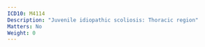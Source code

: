 ```yaml
---
ICD10: M4114
Description: "Juvenile idiopathic scoliosis: Thoracic region"
Matters: No
Weight: 0
---
```

